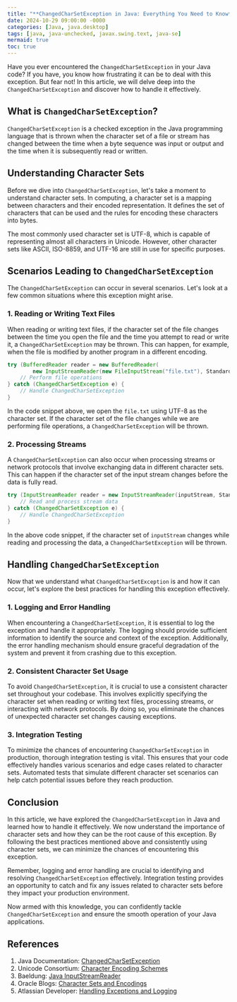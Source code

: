 ```yaml
---
title: "**ChangedCharSetException in Java: Everything You Need to Know**"
date: 2024-10-29 09:00:00 -0000
categories: [Java, java.desktop]
tags: [java, java-unchecked, javax.swing.text, java-se]
mermaid: true
toc: true
---
```



Have you ever encountered the `ChangedCharSetException` in your Java code? If you have, you know how frustrating it can be to deal with this exception. But fear not! In this article, we will delve deep into the `ChangedCharSetException` and discover how to handle it effectively.

## **What is `ChangedCharSetException`?**

`ChangedCharSetException` is a checked exception in the Java programming language that is thrown when the character set of a file or stream has changed between the time when a byte sequence was input or output and the time when it is subsequently read or written.

## **Understanding Character Sets**

Before we dive into `ChangedCharSetException`, let's take a moment to understand character sets. In computing, a character set is a mapping between characters and their encoded representation. It defines the set of characters that can be used and the rules for encoding these characters into bytes.

The most commonly used character set is UTF-8, which is capable of representing almost all characters in Unicode. However, other character sets like ASCII, ISO-8859, and UTF-16 are still in use for specific purposes.

## **Scenarios Leading to `ChangedCharSetException`**

The `ChangedCharSetException` can occur in several scenarios. Let's look at a few common situations where this exception might arise.

### **1. Reading or Writing Text Files**

When reading or writing text files, if the character set of the file changes between the time you open the file and the time you attempt to read or write it, a `ChangedCharSetException` may be thrown. This can happen, for example, when the file is modified by another program in a different encoding.

```java
try (BufferedReader reader = new BufferedReader(
        new InputStreamReader(new FileInputStream("file.txt"), StandardCharsets.UTF_8))) {
    // Perform file operations
} catch (ChangedCharSetException e) {
    // Handle ChangedCharSetException
}
```

In the code snippet above, we open the `file.txt` using UTF-8 as the character set. If the character set of the file changes while we are performing file operations, a `ChangedCharSetException` will be thrown.

### **2. Processing Streams**

A `ChangedCharSetException` can also occur when processing streams or network protocols that involve exchanging data in different character sets. This can happen if the character set of the input stream changes before the data is fully read.

```java
try (InputStreamReader reader = new InputStreamReader(inputStream, StandardCharsets.UTF_8)) {
    // Read and process stream data
} catch (ChangedCharSetException e) {
    // Handle ChangedCharSetException
}
```

In the above code snippet, if the character set of `inputStream` changes while reading and processing the data, a `ChangedCharSetException` will be thrown.

## **Handling `ChangedCharSetException`**

Now that we understand what `ChangedCharSetException` is and how it can occur, let's explore the best practices for handling this exception effectively.

### **1. Logging and Error Handling**

When encountering a `ChangedCharSetException`, it is essential to log the exception and handle it appropriately. The logging should provide sufficient information to identify the source and context of the exception. Additionally, the error handling mechanism should ensure graceful degradation of the system and prevent it from crashing due to this exception.

### **2. Consistent Character Set Usage**

To avoid `ChangedCharSetException`, it is crucial to use a consistent character set throughout your codebase. This involves explicitly specifying the character set when reading or writing text files, processing streams, or interacting with network protocols. By doing so, you eliminate the chances of unexpected character set changes causing exceptions.

### **3. Integration Testing**

To minimize the chances of encountering `ChangedCharSetException` in production, thorough integration testing is vital. This ensures that your code effectively handles various scenarios and edge cases related to character sets. Automated tests that simulate different character set scenarios can help catch potential issues before they reach production.

## **Conclusion**

In this article, we have explored the `ChangedCharSetException` in Java and learned how to handle it effectively. We now understand the importance of character sets and how they can be the root cause of this exception. By following the best practices mentioned above and consistently using character sets, we can minimize the chances of encountering this exception.

Remember, logging and error handling are crucial to identifying and resolving `ChangedCharSetException` effectively. Integration testing provides an opportunity to catch and fix any issues related to character sets before they impact your production environment.

Now armed with this knowledge, you can confidently tackle `ChangedCharSetException` and ensure the smooth operation of your Java applications.

## **References**

1. Java Documentation: [ChangedCharSetException](https://docs.oracle.com/en/java/javase/14/docs/api/java.base/java/nio/charset/ChangedCharSetException.html)
2. Unicode Consortium: [Character Encoding Schemes](https://unicode.org/faq/utf_bom.html)
3. Baeldung: [Java InputStreamReader](https://www.baeldung.com/java-inputstreamreader)
4. Oracle Blogs: [Character Sets and Encodings](https://blogs.oracle.com/bobby/character-sets-and-encodings)
5. Atlassian Developer: [Handling Exceptions and Logging](https://developer.atlassian.com/server/jira/platform/handling-logging-and-auditing-events-in-your-plugin/#logging-the-exception)
